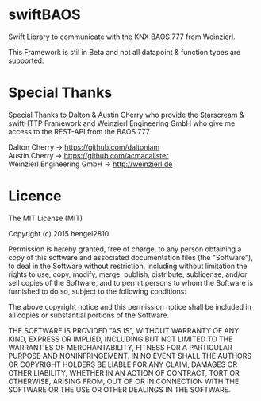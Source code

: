 # swiftBAOS

Swift Library to communicate with the KNX BAOS 777 from Weinzierl.

This Framework is stil in Beta and not all datapoint & function types are supported.


# Special Thanks

Special Thanks to Dalton & Austin Cherry who provide the Starscream & swiftHTTP Framework and Weinzierl Engineering GmbH who give me access to the REST-API from the BAOS 777

Dalton Cherry -> https://github.com/daltoniam <br>
Austin Cherry -> https://github.com/acmacalister <br>
Weinzierl Engineering GmbH -> http://weinzierl.de

# Licence

The MIT License (MIT)

Copyright (c) 2015 hengel2810

Permission is hereby granted, free of charge, to any person obtaining a copy
of this software and associated documentation files (the "Software"), to deal
in the Software without restriction, including without limitation the rights
to use, copy, modify, merge, publish, distribute, sublicense, and/or sell
copies of the Software, and to permit persons to whom the Software is
furnished to do so, subject to the following conditions:

The above copyright notice and this permission notice shall be included in all
copies or substantial portions of the Software.

THE SOFTWARE IS PROVIDED "AS IS", WITHOUT WARRANTY OF ANY KIND, EXPRESS OR
IMPLIED, INCLUDING BUT NOT LIMITED TO THE WARRANTIES OF MERCHANTABILITY,
FITNESS FOR A PARTICULAR PURPOSE AND NONINFRINGEMENT. IN NO EVENT SHALL THE
AUTHORS OR COPYRIGHT HOLDERS BE LIABLE FOR ANY CLAIM, DAMAGES OR OTHER
LIABILITY, WHETHER IN AN ACTION OF CONTRACT, TORT OR OTHERWISE, ARISING FROM,
OUT OF OR IN CONNECTION WITH THE SOFTWARE OR THE USE OR OTHER DEALINGS IN THE
SOFTWARE.


